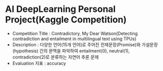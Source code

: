 # AI DeepLearning Personal Project(Kaggle Competition)


* Competition Title : Contradictory, My Dear Watson(Detecting contradiction and entailment in multilingual text using TPUs)
* Description : 다양한 언어(15개 언어)로 주어진 전제문장(Promise)와 가설문장(hypothesis) 간의 문맥을 파악하여 entailment(0), neutral(1), contradiction(2)로 분류하는 자연어 추론 문제
* Evaluation 지표 : accuracy
